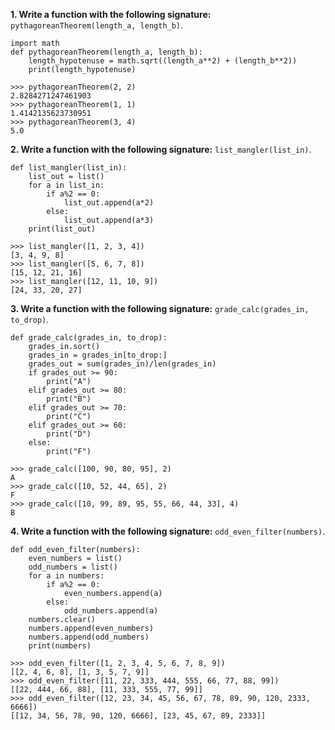 **1. Write a function with the following signature:** `pythagoreanTheorem(length_a, length_b)`.

```
import math
def pythagoreanTheorem(length_a, length_b):
    length_hypotenuse = math.sqrt((length_a**2) + (length_b**2))
    print(length_hypotenuse)
```

```
>>> pythagoreanTheorem(2, 2)
2.8284271247461903
>>> pythagoreanTheorem(1, 1)
1.4142135623730951
>>> pythagoreanTheorem(3, 4)
5.0
```

**2. Write a function with the following signature:** `list_mangler(list_in)`.

```
def list_mangler(list_in):
    list_out = list()
    for a in list_in:
        if a%2 == 0:
            list_out.append(a*2)
        else: 
            list_out.append(a*3)
    print(list_out)
```
```
>>> list_mangler([1, 2, 3, 4])
[3, 4, 9, 8]
>>> list_mangler([5, 6, 7, 8])
[15, 12, 21, 16]
>>> list_mangler([12, 11, 10, 9])
[24, 33, 20, 27]
```

**3. Write a function with the following signature:** `grade_calc(grades_in, to_drop)`.

```
def grade_calc(grades_in, to_drop):
    grades_in.sort()
    grades_in = grades_in[to_drop:]
    grades_out = sum(grades_in)/len(grades_in)
    if grades_out >= 90:
        print("A")
    elif grades_out >= 80:
        print("B")
    elif grades_out >= 70:
        print("C")
    elif grades_out >= 60:
        print("D")
    else:
        print("F")
```
```
>>> grade_calc([100, 90, 80, 95], 2)
A
>>> grade_calc([10, 52, 44, 65], 2)
F
>>> grade_calc([10, 99, 89, 95, 55, 66, 44, 33], 4)
B
```

**4. Write a function with the following signature:** `odd_even_filter(numbers)`.

```
def odd_even_filter(numbers):
    even_numbers = list()
    odd_numbers = list()
    for a in numbers:
        if a%2 == 0:
            even_numbers.append(a)
        else: 
            odd_numbers.append(a)
    numbers.clear()
    numbers.append(even_numbers)
    numbers.append(odd_numbers)
    print(numbers)
```
```
>>> odd_even_filter([1, 2, 3, 4, 5, 6, 7, 8, 9])
[[2, 4, 6, 8], [1, 3, 5, 7, 9]]
>>> odd_even_filter([11, 22, 333, 444, 555, 66, 77, 88, 99])
[[22, 444, 66, 88], [11, 333, 555, 77, 99]]
>>> odd_even_filter([12, 23, 34, 45, 56, 67, 78, 89, 90, 120, 2333, 6666])
[[12, 34, 56, 78, 90, 120, 6666], [23, 45, 67, 89, 2333]]
```

